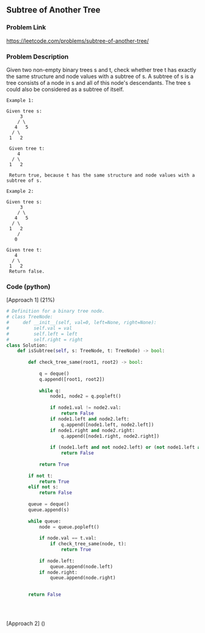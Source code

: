 ## Subtree of Another Tree

### Problem Link

https://leetcode.com/problems/subtree-of-another-tree/

### Problem Description 

Given two non-empty binary trees s and t, check whether tree t has exactly the same structure and node values with a subtree of s. A subtree of s is a tree consists of a node in s and all of this node's descendants. The tree s could also be considered as a subtree of itself.

```
Example 1:

Given tree s:
     3
    / \
   4   5
  / \
 1   2

 Given tree t:
    4 
  / \
 1   2

 Return true, because t has the same structure and node values with a subtree of s.

```

```
Example 2:

Given tree s:
     3
    / \
   4   5
  / \
 1   2
    /
   0

Given tree t:
   4
  / \
 1   2
 Return false.

```


### Code (python)

[Approach 1] (21%)

```python
# Definition for a binary tree node.
# class TreeNode:
#     def __init__(self, val=0, left=None, right=None):
#         self.val = val
#         self.left = left
#         self.right = right
class Solution:
    def isSubtree(self, s: TreeNode, t: TreeNode) -> bool:
        
        def check_tree_same(root1, root2) -> bool:
            
            q = deque()
            q.append([root1, root2])
            
            while q:
                node1, node2 = q.popleft()
                
                if node1.val != node2.val:
                    return False
                if node1.left and node2.left:
                    q.append([node1.left, node2.left])
                if node1.right and node2.right:
                    q.append([node1.right, node2.right])
                
                if (node1.left and not node2.left) or (not node1.left and node2.left) or (node1.right and not node2.right) or (not node1.right and node2.right):
                    return False
                
            return True
        
        if not t:
            return True
        elif not s:
            return False
        
        queue = deque()
        queue.append(s)
        
        while queue:
            node = queue.popleft()
            
            if node.val == t.val:
                if check_tree_same(node, t):
                    return True
                
            if node.left:
                queue.append(node.left)
            if node.right:
                queue.append(node.right)

 
        return False
        
        
        
```

[Approach 2] ()

```python

```
